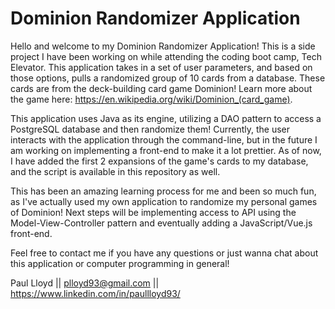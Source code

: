 # Dominion Randomizer Application

  Hello and welcome to my Dominion Randomizer Application! This is a side project I have been working on while attending the coding boot camp, Tech Elevator. This application takes in a set of user parameters, and based on those options, pulls a randomized group of 10 cards from a database. These cards are from the deck-building card game Dominion! Learn more about the game here: https://en.wikipedia.org/wiki/Dominion_(card_game). 
  
  This application uses Java as its engine, utilizing a DAO pattern to access a PostgreSQL database and then randomize them! Currently, the user interacts with the application through the command-line, but in the future I am working on implementing a front-end to make it a lot prettier. As of now, I have added the first 2 expansions of the game's cards to my database, and the script is available in this repository as well. 
  
  This has been an amazing learning process for me and been so much fun, as I've actually used my own application to randomize my personal games of Dominion! Next steps will be implementing access to API using the Model-View-Controller pattern and eventually adding a JavaScript/Vue.js front-end.
  
  Feel free to contact me if you have any questions or just wanna chat about this application or computer programming in general!
  
  Paul Lloyd || plloyd93@gmail.com || https://www.linkedin.com/in/paullloyd93/
